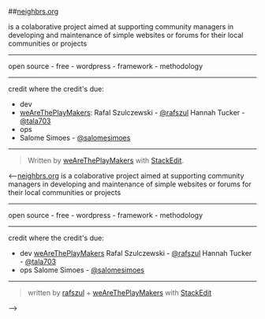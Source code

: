 
##[neighbrs.org][1]

is a colaborative project aimed at supporting community managers in developing and maintenance of simple websites or forums for their local communities or projects


----------


open source - free - wordpress - framework - methodology


----------


credit where the credit's due:

 - dev
- [weAreThePlayMakers](https://github.com/weAreThePlayMakers):
  Rafal Szulczewski - [@rafszul][2]
  Hannah Tucker - [@tala703][3]
 - ops
- Salome Simoes - [@salomesimoes][4]
 


----------


> Written by [weAreThePlayMakers](http://wearetheplaymakers.com/) with [StackEdit](https://stackedit.io/).


  [1]: http://neighbrs.org/
  [2]: https://twitter.com/rafszul
  [3]: https://twitter.com/Tala703
  [4]: https://twitter.com/salomesimoes
  
  
<--<a href="http://neighbrs.org/">neighbrs.org</a> is a colaborative project aimed at supporting community managers in developing and maintenance of simple websites or forums for their local communities or projects

----------

open source - free - wordpress - framework - methodology

----------

credit where the credit's due:

 - dev
<a href="https://github.com/weAreThePlayMakers">weAreThePlayMakers</a>
Rafal Szulczewski - <a href="https://github.com/rafszul">@rafszul</a>
Hannah Tucker - <a href="https://github.com/tala703">@tala703</a>
 - ops
Salome Simoes - <a href="https://github.com/salomesimoes">@salomesimoes</a>
 
----------

> written by <a href="https://github.com/rafszul">rafszul</a> + <a href="http://wearetheplaymakers.com/">weAreThePlayMakers</a> with <a href="https://stackedit.io/">StackEdit</a>

-->
